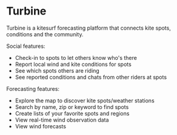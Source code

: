 # Turbine

Turbine is a kitesurf forecasting platform that connects kite spots, conditions and the community.

Social features:
* Check-in to spots to let others know who's there
* Report local wind and kite conditions for spots
* See which spots others are riding
* See reported conditions and chats from other riders at spots

Forecasting features:
* Explore the map to discover kite spots/weather stations
* Search by name, zip or keyword to find spots
* Create lists of your favorite spots and regions
* View real-time wind observation data
* View wind forecasts
